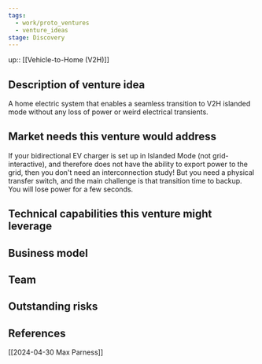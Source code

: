 ```yaml
---
tags:
  - work/proto_ventures
  - venture_ideas
stage: Discovery
---
```

up:: [[Vehicle-to-Home (V2H)]]

## Description of venture idea
A home electric system that enables a seamless transition to V2H islanded mode without any loss of power or weird electrical transients.

## Market needs this venture would address
If your bidirectional EV charger is set up in Islanded Mode (not grid-interactive), and therefore does not have the ability to export power to the grid, then you don't need an interconnection study! But you need a physical transfer switch, and the main challenge is that transition time to backup. You will lose power for a few seconds. 

## Technical capabilities this venture might leverage


## Business model


## Team


## Outstanding risks


## References
[[2024-04-30 Max Parness]]